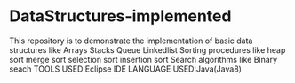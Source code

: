 # DataStructures-implemented
This repository is to demonstrate the implementation of basic data structures like 
Arrays
Stacks
Queue
Linkedlist
Sorting procedures like
heap sort
merge sort
selection sort
insertion sort
Search algorithms like
Binary seach
TOOLS USED:Eclipse IDE
LANGUAGE USED:Java(Java8)

